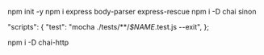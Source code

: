 npm init -y 
npm i express body-parser express-rescue 
npm i -D chai sinon

"scripts": {
    "test": "mocha ./tests/**/*$NAME*.test.js --exit",
};

npm i -D chai-http